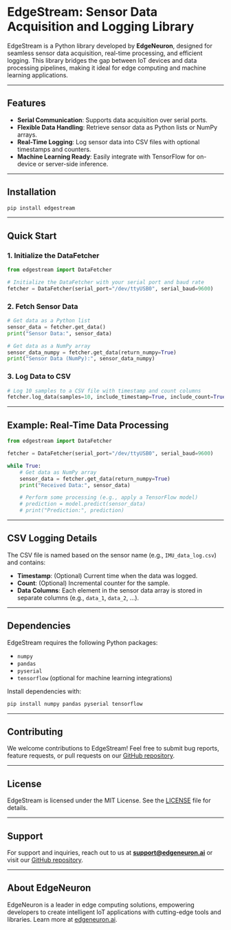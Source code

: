 # EdgeStream: Sensor Data Acquisition and Logging Library

EdgeStream is a Python library developed by **EdgeNeuron**, designed for seamless sensor data acquisition, real-time processing, and efficient logging. This library bridges the gap between IoT devices and data processing pipelines, making it ideal for edge computing and machine learning applications.

---

## Features

- **Serial Communication**: Supports data acquisition over serial ports.
- **Flexible Data Handling**: Retrieve sensor data as Python lists or NumPy arrays.
- **Real-Time Logging**: Log sensor data into CSV files with optional timestamps and counters.
- **Machine Learning Ready**: Easily integrate with TensorFlow for on-device or server-side inference.

---

## Installation

```bash
pip install edgestream
```

---

## Quick Start

### 1. Initialize the DataFetcher

```python
from edgestream import DataFetcher

# Initialize the DataFetcher with your serial port and baud rate
fetcher = DataFetcher(serial_port="/dev/ttyUSB0", serial_baud=9600)
```

### 2. Fetch Sensor Data

```python
# Get data as a Python list
sensor_data = fetcher.get_data()
print("Sensor Data:", sensor_data)

# Get data as a NumPy array
sensor_data_numpy = fetcher.get_data(return_numpy=True)
print("Sensor Data (NumPy):", sensor_data_numpy)
```

### 3. Log Data to CSV

```python
# Log 10 samples to a CSV file with timestamp and count columns
fetcher.log_data(samples=10, include_timestamp=True, include_count=True)
```

---

## Example: Real-Time Data Processing

```python
from edgestream import DataFetcher

fetcher = DataFetcher(serial_port="/dev/ttyUSB0", serial_baud=9600)

while True:
    # Get data as NumPy array
    sensor_data = fetcher.get_data(return_numpy=True)
    print("Received Data:", sensor_data)

    # Perform some processing (e.g., apply a TensorFlow model)
    # prediction = model.predict(sensor_data)
    # print("Prediction:", prediction)
```

---

## CSV Logging Details

The CSV file is named based on the sensor name (e.g., `IMU_data_log.csv`) and contains:

- **Timestamp**: (Optional) Current time when the data was logged.
- **Count**: (Optional) Incremental counter for the sample.
- **Data Columns**: Each element in the sensor data array is stored in separate columns (e.g., `data_1`, `data_2`, ...).

---

## Dependencies

EdgeStream requires the following Python packages:

- `numpy`
- `pandas`
- `pyserial`
- `tensorflow` (optional for machine learning integrations)

Install dependencies with:

```bash
pip install numpy pandas pyserial tensorflow
```

---

## Contributing

We welcome contributions to EdgeStream! Feel free to submit bug reports, feature requests, or pull requests on our [GitHub repository](https://github.com/EdgeNeuron/edgestream-py).

---

## License

EdgeStream is licensed under the MIT License. See the [LICENSE](LICENSE) file for details.

---

## Support

For support and inquiries, reach out to us at **support@edgeneuron.ai** or visit our [GitHub repository](https://github.com/EdgeNeuron/edgestream-py).

---

## About EdgeNeuron

EdgeNeuron is a leader in edge computing solutions, empowering developers to create intelligent IoT applications with cutting-edge tools and libraries. Learn more at [edgeneuron.ai](https://edgeneuron.ai).
